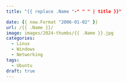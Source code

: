 ```yaml
---
title: "{{ replace .Name "-" " " | title }}"

date: {{ now.Format "2006-01-02" }}
url: /{{ .Name }}/
image: images/2024-thumbs/{{ .Name }}.jpg
categories:
  - Linux
  - Windows
  - Networking
tags:
  - Ubuntu
draft: true
---
```


<!--more-->
